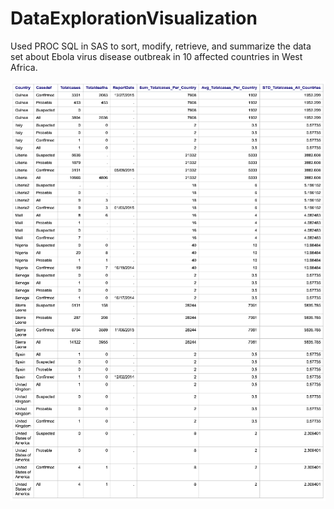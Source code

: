 # DataExplorationVisualization
Used PROC SQL in SAS to sort, modify, retrieve, and summarize the data set about Ebola virus disease outbreak in 10 affected countries in West Africa. 


![SAS Proc SQL Results](https://github.com/meeyoonchoo/DataExplorationVisualization/blob/master/sas_results.png)

